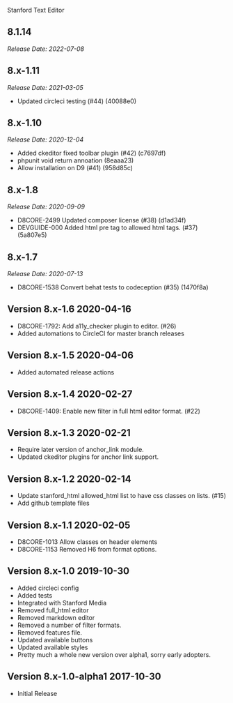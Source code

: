 Stanford Text Editor


8.1.14
--------------------------------------------------------------------------------
_Release Date: 2022-07-08_



8.x-1.11
--------------------------------------------------------------------------------
_Release Date: 2021-03-05_

- Updated circleci testing (#44) (40088e0)

8.x-1.10
--------------------------------------------------------------------------------
_Release Date: 2020-12-04_

- Added ckeditor fixed toolbar plugin (#42) (c7697df)
- phpunit void return annoation (8eaaa23)
- Allow installation on D9 (#41) (958d85c)

8.x-1.8
--------------------------------------------------------------------------------
_Release Date: 2020-09-09_

- D8CORE-2499 Updated composer license (#38) (d1ad34f)
- DEVGUIDE-000 Added html pre tag to allowed html tags. (#37) (5a807e5)

8.x-1.7
--------------------------------------------------------------------------------
_Release Date: 2020-07-13_

- D8CORE-1538 Convert behat tests to codeception (#35) (1470f8a)

Version 8.x-1.6                                                       2020-04-16
--------------------------------------------------------------------------------
- D8CORE-1792: Add a11y_checker plugin to editor. (#26)
- Added automations to CircleCI for master branch releases

Version 8.x-1.5                                                       2020-04-06
--------------------------------------------------------------------------------
- Added automated release actions

Version 8.x-1.4                                                       2020-02-27
--------------------------------------------------------------------------------
- D8CORE-1409: Enable new filter in full html editor format. (#22)

Version 8.x-1.3                                                       2020-02-21
--------------------------------------------------------------------------------
- Require later version of anchor_link module.
- Updated ckeditor plugins for anchor link support.

Version 8.x-1.2                                                       2020-02-14
--------------------------------------------------------------------------------
- Update stanford_html allowed_html list to have css classes on lists. (#15)
- Add github template files

Version 8.x-1.1                                                       2020-02-05
--------------------------------------------------------------------------------
- D8CORE-1013 Allow classes on header elements
- D8CORE-1153 Removed H6 from format options.


Version 8.x-1.0                                                       2019-10-30
--------------------------------------------------------------------------------
- Added circleci config
- Added tests
- Integrated with Stanford Media
- Removed full_html editor
- Removed markdown editor
- Removed a number of filter formats.
- Removed features file.
- Updated available buttons
- Updated available styles
- Pretty much a whole new version over alpha1, sorry early adopters.

Version 8.x-1.0-alpha1                                                2017-10-30
--------------------------------------------------------------------------------

- Initial Release
